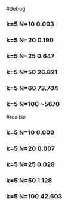 #debug
### k=5 N=10 0.003
### k=5 N=20 0.190
### k=5 N=25 0.647
### k=5 N=50 26.821
### k=5 N=60 73.704
### k=5 N=100 ~5670

#realise
### k=5 N=10 0.000
### k=5 N=20 0.007
### k=5 N=25 0.028
### k=5 N=50 1.128
### k=5 N=100 42.603
